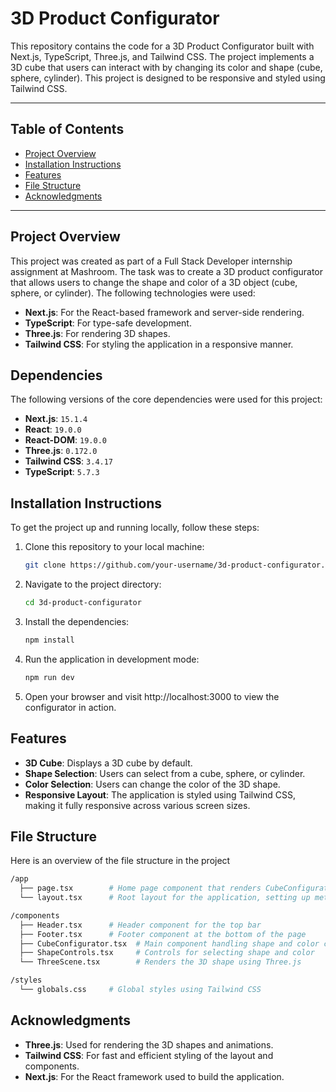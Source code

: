 # 3D Product Configurator

This repository contains the code for a 3D Product Configurator built with Next.js, TypeScript, Three.js, and Tailwind CSS. The project implements a 3D cube that users can interact with by changing its color and shape (cube, sphere, cylinder). This project is designed to be responsive and styled using Tailwind CSS.

---

## Table of Contents

- [Project Overview](#project-overview)
- [Installation Instructions](#installation-instructions)
- [Features](#features)
- [File Structure](#file-structure)
- [Acknowledgments](#acknowledgments)

---

## Project Overview

This project was created as part of a Full Stack Developer internship assignment at Mashroom. The task was to create a 3D product configurator that allows users to change the shape and color of a 3D object (cube, sphere, or cylinder). The following technologies were used:

- **Next.js**: For the React-based framework and server-side rendering.
- **TypeScript**: For type-safe development.
- **Three.js**: For rendering 3D shapes.
- **Tailwind CSS**: For styling the application in a responsive manner.

## Dependencies

The following versions of the core dependencies were used for this project:

- **Next.js**: `15.1.4`
- **React**: `19.0.0`
- **React-DOM**: `19.0.0`
- **Three.js**: `0.172.0`
- **Tailwind CSS**: `3.4.17`
- **TypeScript**: `5.7.3`

## Installation Instructions

To get the project up and running locally, follow these steps:

1. Clone this repository to your local machine:
   ```bash
   git clone https://github.com/your-username/3d-product-configurator.git
   ```
2. Navigate to the project directory:
   ```bash
   cd 3d-product-configurator
   ```
3. Install the dependencies:
   ```bash
   npm install
   ```
4. Run the application in development mode:
   ```bash
   npm run dev
   ```
5. Open your browser and visit http://localhost:3000 to view the configurator in action.

## Features

* **3D Cube**: Displays a 3D cube by default.
* **Shape Selection**: Users can select from a cube, sphere, or cylinder.
* **Color Selection**: Users can change the color of the 3D shape.
* **Responsive Layout**: The application is styled using Tailwind CSS, making it fully responsive across various screen sizes.

## File Structure

Here is an overview of the file structure in the project
```bash
/app
  ├── page.tsx        # Home page component that renders CubeConfigurator
  └── layout.tsx      # Root layout for the application, setting up metadata and global styles

/components
  ├── Header.tsx      # Header component for the top bar
  ├── Footer.tsx      # Footer component at the bottom of the page
  ├── CubeConfigurator.tsx  # Main component handling shape and color changes
  ├── ShapeControls.tsx     # Controls for selecting shape and color
  └── ThreeScene.tsx        # Renders the 3D shape using Three.js

/styles
  └── globals.css     # Global styles using Tailwind CSS
```

## Acknowledgments

* **Three.js**: Used for rendering the 3D shapes and animations.
* **Tailwind CSS**: For fast and efficient styling of the layout and components.
* **Next.js**: For the React framework used to build the application.

   
